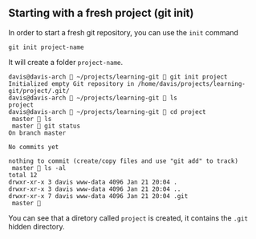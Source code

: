 ## Starting  with a fresh project (git init)

In order to start a fresh git repository, you can use the `init` command

```
git init project-name
```

It will create a folder `project-name`.

```
davis@davis-arch  ~/projects/learning-git  git init project
Initialized empty Git repository in /home/davis/projects/learning-git/project/.git/
davis@davis-arch  ~/projects/learning-git  ls         
project
davis@davis-arch  ~/projects/learning-git  cd project 
 master  ls
 master  git status
On branch master

No commits yet

nothing to commit (create/copy files and use "git add" to track)
 master  ls -al
total 12
drwxr-xr-x 3 davis www-data 4096 Jan 21 20:04 .
drwxr-xr-x 3 davis www-data 4096 Jan 21 20:04 ..
drwxr-xr-x 7 davis www-data 4096 Jan 21 20:04 .git
 master  
```

You can see that a diretory called `project` is created, it contains the `.git` hidden directory.
